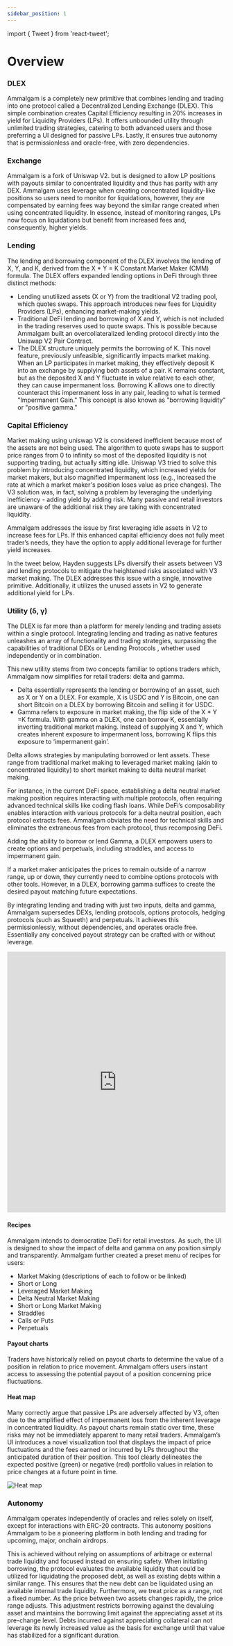 ```yaml
---
sidebar_position: 1
---
```


import { Tweet } from 'react-tweet';

# Overview

### DLEX

Ammalgam is a completely new primitive that combines lending and trading into
one protocol called a Decentralized Lending Exchange (DLEX). This simple
combination creates Capital Efficiency resulting in 20% increases in yield for
Liquidity Providers (LPs). It offers unbounded utility through unlimited
trading strategies, catering to both advanced users and those preferring a UI
designed for passive LPs. Lastly, it ensures true autonomy that is
permissionless and oracle-free, with zero dependencies.

### Exchange

Ammalgam is a fork of Uniswap V2. but is designed to allow LP positions with
payouts similar to concentrated liquidity and thus has parity with any DEX.
Ammalgam uses leverage when creating concentrated liquidity-like positions so
users need to monitor for liquidations, however, they are compensated by earning
fees way beyond the similar range created when using concentrated liquidity. In
essence, instead of monitoring ranges, LPs now focus on liquidations but benefit
from increased fees and, consequently, higher yields.


### Lending

The lending and borrowing component of the DLEX involves the lending of X, Y,
and K, derived from the X * Y = K Constant Market Maker (CMM) formula. The DLEX
offers expanded lending options in DeFi through three distinct methods:

* Lending unutilized assets (X or Y) from the traditional V2 trading pool, which
  quotes swaps. This approach introduces new fees for Liquidity Providers (LPs),
  enhancing market-making yields.
* Traditional DeFi lending and borrowing of X and Y, which is not included in
  the trading reserves used to quote swaps. This is possible because Ammalgam
  built an overcollateralized lending protocol directly into the Uniswap V2 Pair
  Contract. 
* The DLEX structure uniquely permits the borrowing of K. This novel feature,
  previously unfeasible, significantly impacts market making. When an LP
  participates in market making, they effectively deposit K into an exchange by
  supplying both assets of a pair. K remains constant, but as the deposited X
  and Y fluctuate in value relative to each other, they can cause impermanent
  loss. Borrowing K allows one to directly counteract this impermanent loss in
  any pair, leading to what is termed "Impermanent Gain." This concept is also
  known as "borrowing liquidity" or "positive gamma." 


### Capital Efficiency

Market making using uniswap V2 is considered inefficient because most of the
assets are not being used. The algorithm to quote swaps has to
support price ranges from 0 to infinity so most of the deposited liquidity is
not supporting trading, but actually sitting idle. Uniswap V3 tried to solve
this problem by introducing concentrated liquidity, which increased yields for
market makers, but also magnified impermanent loss (e.g., increased the rate at
which a market maker's position loses value as price changes). The V3 solution
was, in fact, solving a problem by leveraging the underlying inefficiency -
adding yield by adding risk. Many passive and retail investors are unaware of
the additional risk they are taking with concentrated liquidity.


Ammalgam addresses the issue by first leveraging idle assets in V2 to increase
fees for LPs. If this enhanced capital efficiency does not fully meet trader’s
needs, they have the option to apply additional leverage for further yield
increases. 

In the tweet below, Hayden suggests LPs diversify their assets between V3 and
lending protocols to mitigate the heightened risks associated with V3 market
making. The DLEX addresses this issue with a single, innovative primitive.
Additionally, it utilizes the unused assets in V2 to generate additional yield
for LPs.

<Tweet id="1452832342788169732" />


### Utility (δ, γ)

The DLEX is far more than a platform for merely lending and trading assets
within a single protocol. Integrating lending and trading as native features
unleashes an array of functionality and trading strategies, surpassing the
capabilities of traditional DEXs or Lending Protocols , whether used
independently or in combination.

This new utility stems from two concepts familiar to options traders which,
Ammalgam now simplifies for retail traders: delta and gamma.

* Delta essentially represents the lending or borrowing of an asset, such as X or
Y on a DLEX. For example, X is USDC and Y is Bitcoin, one can short Bitcoin on a
DLEX by borrowing Bitcoin and selling it for USDC. 
* Gamma refers to exposure in market making, the flip side of the X * Y =K
formula. With gamma on a DLEX, one can borrow K, essentially inverting
traditional market making. Instead of supplying X and Y, which creates inherent
exposure to impermanent loss, borrowing K flips this exposure to ‘impermanent
gain’.

Delta allows strategies by manipulating borrowed or lent assets. These range
from traditional market making to leveraged market making (akin to concentrated
liquidity) to short market making to delta neutral market making. 

For instance, in the current DeFi space, establishing a delta neutral market
making position requires interacting with multiple protocols, often requiring
advanced technical skills like coding flash loans. While DeFi’s composability
enables interaction with various protocols for a delta neutral position, each
protocol extracts fees. Ammalgam obviates the need for technical skills and
eliminates the extraneous fees from each protocol, thus recomposing DeFi.

Adding the ability to borrow or lend Gamma, a DLEX empowers users to create
options and perpetuals, including straddles, and access to impermanent gain. 

If a market maker anticipates the prices to remain outside of a narrow range, up
or down, they currently need to combine options protocols with other tools.
However, in a DLEX, borrowing gamma suffices to create the desired payout
matching future expectations.

By integrating lending and trading with just two inputs, delta and gamma,
Ammalgam supersedes DEXs, lending protocols, options protocols, hedging
protocols (such as Squeeth) and perpetuals. It achieves this permissionlessly,
without dependencies, and operates oracle free. Essentially any conceived
payout strategy can be crafted with or without leverage.

<iframe 
 src="https://www.desmos.com/calculator/zzgneljqca?embed"
 frameBorder="0" 
 allowFullScreen
 width="100%"
 height="600">
</iframe>

#### Recipes

Ammalgam intends to democratize DeFi for retail investors. As such, the UI is
designed to show the impact of delta and gamma on any position simply and
transparently. Ammalgam further created a preset menu of recipes for users: 

* Market Making (descriptions of each to follow or be linked)
* Short or Long
* Leveraged Market Making
* Delta Neutral Market Making
* Short or Long Market Making
* Straddles
* Calls or Puts
* Perpetuals


#### Payout charts

Traders have historically relied on payout charts to determine the value of a
position in relation to price movement. Ammalgam offers users instant access to
assessing the potential payout of a position concerning price fluctuations.

#### Heat map

Many correctly argue that passive LPs are adversely affected by V3, often due to
the amplified effect of impermanent loss from the inherent leverage in
concentrated liquidity. As payout charts remain static over time, these risks
may not be immediately apparent to many retail traders. Ammalgam’s UI introduces
a novel visualization tool that displays the impact of price fluctuations and
the fees earned or incurred by LPs throughout the anticipated duration of their
position. This tool clearly delineates the expected positive (green) or negative
(red) portfolio values in relation to price changes at a future point in time.

![Heat map](/charts/Delta_Neutral_Payout_Heat_Map.png)

### Autonomy

Ammalgam operates independently of oracles and relies solely on itself, except
for interactions with ERC-20 contracts. This autonomy positions Ammalgam to be a
pioneering platform in both lending and trading for upcoming, major, onchain
airdrops.

This is achieved without relying on assumptions of arbitrage or external trade
liquidity and focused instead on ensuring safety. When initiating borrowing, the
protocol evaluates the available liquidity that could be utilized for
liquidating the proposed debt, as well as existing debts within a similar range.
This ensures that the new debt can be liquidated using an available internal
trade liquidity. Furthermore, we treat price as a range, not a fixed number. As
the price between two assets changes rapidly, the price range adjusts. This
adjustment restricts borrowing against the devaluing asset and maintains the
borrowing limit against the appreciating asset at its pre-change level. Debts
incurred against appreciating collateral can not leverage its newly increased
value as the basis for exchange until that value has stabilized for a
significant duration.
